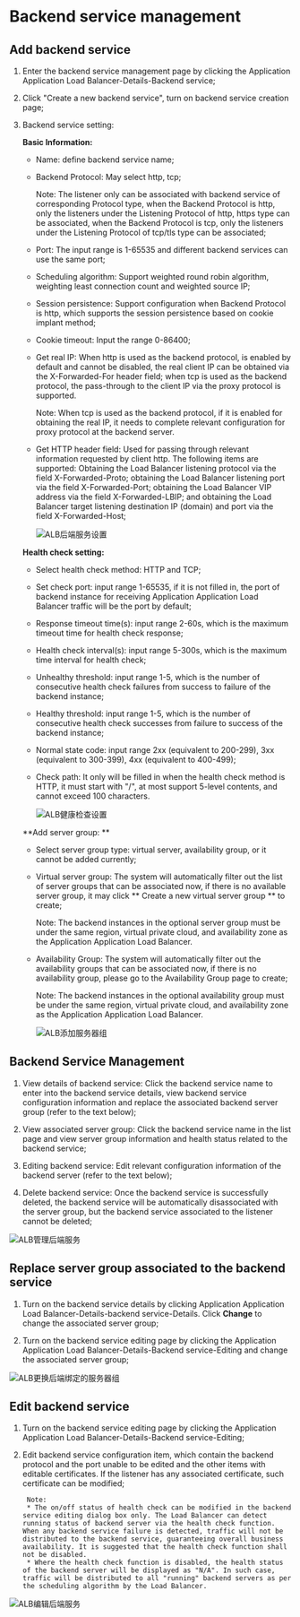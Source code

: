 # Backend service management

## Add backend service

1. Enter the backend service management page by clicking the Application Application Load Balancer-Details-Backend service;

3. Click "Create a new backend service", turn on backend service creation page;

5. Backend service setting:
	
	**Basic Information:**
	
	- Name: define backend service name;
	
	- Backend Protocol: May select http, tcp;

		Note: The listener only can be associated with backend service of corresponding Protocol type, when the Backend Protocol is http, only the listeners under the Listening Protocol of http, https type can be associated, when the Backend Protocol is tcp, only the listeners under the Listening Protocol of tcp/tls type can be associated;

	- Port: The input range is 1-65535 and different backend services can use the same port;

	- Scheduling algorithm: Support weighted round robin algorithm, weighting least connection count and weighted source IP;

	- Session persistence: Support configuration when Backend Protocol is http, which supports the session persistence based on cookie implant method;

	- Cookie timeout: Input the range 0-86400;

	- Get real IP: When http is used as the backend protocol, is enabled by default and cannot be disabled, the real client IP can be obtained via the X-Forwarded-For header field; when tcp is used as the backend protocol, the pass-through to the client IP via the proxy protocol is supported.
	
		Note: When tcp is used as the backend protocol, if it is enabled for obtaining the real IP, it needs to complete relevant configuration for proxy protocol at the backend server.

	- Get HTTP header field: Used for passing through relevant information requested by client http. The following items are supported: Obtaining the Load Balancer listening protocol via the field X-Forwarded-Proto; obtaining the Load Balancer listening port via the field X-Forwarded-Port; obtaining the Load Balancer VIP address via the field X-Forwarded-LBIP; and obtaining the Load Balancer target listening destination IP (domain) and port via the field X-Forwarded-Host;

		![ALB后端服务设置](../../../../image/Networking/ALB/ALB-028.png)

	**Health check setting:**

	- Select health check method: HTTP and TCP;

	- Set check port: input range 1-65535, if it is not filled in, the port of backend instance for receiving Application Application Load Balancer traffic will be the port by default;

	- Response timeout time(s): input range 2-60s, which is the maximum timeout time for health check response;

	- Health check interval(s): input range 5-300s, which is the maximum time interval for health check;

	- Unhealthy threshold: input range 1-5, which is the number of consecutive health check failures from success to failure of the backend instance;

	- Healthy threshold: input range 1-5, which is the number of consecutive health check successes from failure to success of the backend instance;

	- Normal state code: input range 2xx (equivalent to 200-299), 3xx (equivalent to 300-399), 4xx (equivalent to 400-499);

	- Check path: It only will be filled in when the health check method is HTTP, it must start with "/", at most support 5-level contents, and cannot exceed 100 characters.

		![ALB健康检查设置](../../../../image/Networking/ALB/ALB-029.png)	

	**Add server group: **

	- Select server group type: virtual server, availability group, or it cannot be added currently;

	- Virtual server group: The system will automatically filter out the list of server groups that can be associated now, if there is no available server group, it may click ** Create a new virtual server group ** to create;

		Note: The backend instances in the optional server group must be under the same region, virtual private cloud, and availability zone as the Application Application Load Balancer.

	- Availability Group: The system will automatically filter out the availability groups that can be associated now, if there is no availability group, please go to the Availability Group page to create;

		Note: The backend instances in the optional availability group must be under the same region, virtual private cloud, and availability zone as the Application Application Load Balancer.

		![ALB添加服务器组](../../../../image/Networking/ALB/ALB-030.png)


## Backend Service Management

1. View details of backend service: Click the backend service name to enter into the backend service details, view backend service configuration information and replace the associated backend server group (refer to the text below);

1. View associated server group: Click the backend service name in the list page and view server group information and health status related to the backend service;

1. Editing backend service: Edit relevant configuration information of the backend server (refer to the text below);

1. Delete backend service: Once the backend service is successfully deleted, the backend service will be automatically disassociated with the server group, but the backend service associated to the listener cannot be deleted;

![ALB管理后端服务](../../../../image/Networking/ALB/ALB-031.png)
	
## Replace server group associated to the backend service

1. Turn on the backend service details by clicking Application Application Load Balancer-Details-backend service-Details. Click **Change** to change the associated server group;

1. Turn on the backend service editing page by clicking the Application Application Load Balancer-Details-Backend service-Editing and change the associated server group;

![ALB更换后端绑定的服务器组](../../../../image/Networking/ALB/ALB-032.png)
	
## Edit backend service

1. Turn on the backend service editing page by clicking the Application Application Load Balancer-Details-Backend service-Editing;

1. Edit backend service configuration item, which contain the backend protocol and the port unable to be edited and the other items with editable certificates. If the listener has any associated certificate, such certificate can be modified;

        Note:
        * The on/off status of health check can be modified in the backend service editing dialog box only. The Load Balancer can detect running status of backend server via the health check function. When any backend service failure is detected, traffic will not be distributed to the backend service, guaranteeing overall business availability. It is suggested that the health check function shall not be disabled.
        * Where the health check function is disabled, the health status of the backend server will be displayed as "N/A". In such case, traffic will be distributed to all "running" backend servers as per the scheduling algorithm by the Load Balancer.

![ALB编辑后端服务](../../../../image/Networking/ALB/ALB-033.png)
	


